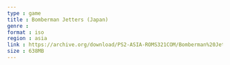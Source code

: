 ```yaml
---
type : game
title : Bomberman Jetters (Japan)
genre : 
format : iso
region : asia
link : https://archive.org/download/PS2-ASIA-ROMS321COM/Bomberman%20Jetters%20%28Japan%29.7z
size : 638MB
---
```

